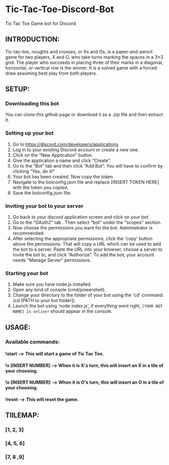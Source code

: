 # Tic-Tac-Toe-Discord-Bot
Tic Tac Toe Game bot for Discord

## INTRODUCTION: 
Tic-tac-toe, noughts and crosses, or Xs and Os, is a paper-and-pencil game for two players, X and O, who take turns marking the spaces in a 3×3 grid. 
The player who succeeds in placing three of their marks in a diagonal, horizontal, or vertical row is the winner. 
It is a solved game with a forced draw assuming best play from both players. 


## SETUP:
### Downloading this bot
You can clone this github page or download it as a .zip file and then extract it.

### Setting up your bot
1) Go to https://discord.com/developers/applications
2) Log in to your existing Discord account or create a new one.
3) Click on the “New Application” button.
4) Give the application a name and click “Create”.
5) Go to the “Bot” tab and then click “Add Bot”. You will have to confirm by clicking "Yes, do it!"
6) Your bot has been created. Now copy the token.
7) Navigate to the botconfig.json file and replace [INSERT TOKEN HERE] with the token you copied.
8) Save the botconfig.json file.

### Inviting your bot to your server
1) Go back to your discord application screen and click on your bot.
2) Go to the "OAuth2" tab . Then select "bot" under the "scopes" section.
3) Now choose the permissions you want for the bot. Administrator is recommended.
4) After selecting the appropriate permissions, click the 'copy' button above the permissions. 
That will copy a URL which can be used to add the bot to a server.
Paste the URL into your browser, choose a server to invite the bot to, and click “Authorize”.
To add the bot, your account needs "Manage Server" permissions.

### Starting your bot
1) Make sure you have node.js installed.
2) Open any kind of console (cmd/powershell).
3) Change your directory to the folder of your bot using the 'cd' command. (cd [PATH to your bot folder])
4) Launch the bot using 'node index.js', if everything went right, `[YOUR BOT NAME] is online!` should appear in the console.


## USAGE:
### Available commands:
#### !start --> This will start a game of Tic Tac Toe.
#### !x [INSERT NUMBER] --> When it is X's turn, this will insert an X in a tile of your choosing.
#### !o [INSERT NUMBER] --> When it is O's turn, this will insert an O in a tile of your choosing.
#### !reset --> This will reset the game.

## TIILEMAP:
### [1, 2, 3]
### [4, 5, 6]
### [7, 8 ,9]

